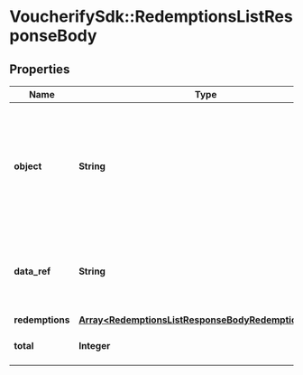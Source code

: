 # VoucherifySdk::RedemptionsListResponseBody

## Properties

| Name | Type | Description | Notes |
| ---- | ---- | ----------- | ----- |
| **object** | **String** | The type of the object represented by JSON. This object stores information about redemptions in a dictionary. | [default to &#39;list&#39;] |
| **data_ref** | **String** | Identifies the name of the attribute that contains the array of redemption objects. | [default to &#39;redemptions&#39;] |
| **redemptions** | [**Array&lt;RedemptionsListResponseBodyRedemptionsItem&gt;**](RedemptionsListResponseBodyRedemptionsItem.md) |  |  |
| **total** | **Integer** | Total number of redemptions. |  |

